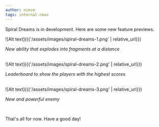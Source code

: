 ```yaml
---
author: nieve
tags: internal-news
---
```


Spiral Dreams is in development. Here are some new feature previews.

![Alt text]({{'/assets/images/spiral-dreams-1.png' | relative_url}})

*New ability that explodes into fragments at a distance*

<br/>
![Alt text]({{'/assets/images/spiral-dreams-2.png' | relative_url}})

*Leaderboard to show the players with the highest scores*

<br/>
![Alt text]({{'/assets/images/spiral-dreams-3.png' | relative_url}})

*New and powerful enemy*

<br/>

That's all for now. Have a good day!